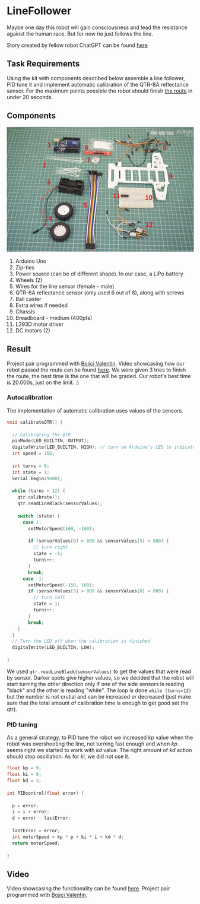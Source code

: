 # LineFollower
Maybe one day this robot will gain consciousness and lead the resistance against the human race. 
But for now he just follows the line.

Story created by fellow robot ChatGPT can be found [here](story.md)

## Task Requirements
Using the kit with components described below assemble a line follower, PID tune it and implement automatic calibration of the QTR-8A reflectance sensor. For the maximum points possible the robot should finish [the route](https://youtu.be/GUKyuXd97sc) in under 20 seconds.

## Components
<img src="./setup.jpeg">

1. Arduino Uno
2. Zip-ties
3. Power source (can be of different shape). In our case, a LiPo battery
4. Wheels (2)
5. Wires for the line sensor (female - male)
6. QTR-8A reflectance sensor (only used 6 out of 8), along with screws 
7. Ball caster
8. Extra wires if needed
9. Chassis
10. Breadboard - medium (400pts)
11. L293D motor driver
12. DC motors (2)

## Result
Project pair programmed with [Bojici Valentin](https://github.com/valibojici/line-follower).
Video showcasing how our robot passed the route can be found [here](https://youtu.be/GUKyuXd97sc). 
We were given 3 tries to finish the route, the best time is the one that will be graded. Our robot's best time is 20.000s, just on the limit. :)

### Autocalibration
The implementation of automatic calibration uses values of the sensors.

```c++
void calibrateQTR() {

  // Calibrating the QTR
  pinMode(LED_BUILTIN, OUTPUT);
  digitalWrite(LED_BUILTIN, HIGH); // turn on Arduino's LED to indicate we are in calibration mode
  int speed = 160;

  int turns = 0;
  int state = 1;
  Serial.begin(9600);

  while (turns < 12) {
    qtr.calibrate();
    qtr.readLineBlack(sensorValues);

    switch (state) {
      case 1:
        setMotorSpeed(160, -160);
        
        if (sensorValues[0] > 800 && sensorValues[5] < 800) {
          // turn right
          state = -1;
          turns++;
        }
        break;
      case -1:
        setMotorSpeed(-160, 160);
        if (sensorValues[5] > 800 && sensorValues[0] < 800) {
          // turn left
          state = 1;
          turns++;
        }
        break;
    }
  }
  // Turn the LED off when the calibration is finished
  digitalWrite(LED_BUILTIN, LOW);

}
```

We used ```qtr.readLineBlack(sensorValues)```  to get the values that were read by sensor. Darker spots give higher values, so we decided that the robot will start turning the other direction only if one of the side sensors is reading "black" and the other is reading "white". The loop is done ```while (turns<12)``` but the number is not crutial and can be increased or decreased (just make sure that the total amount of calibration time is enough to get good set the qtr).

### PID tuning

As a general strategy, to PID tune the robot we increased *kp* value when the robot was overshooting the line, not turning fast enough and when *kp* seems right we started to work with *kd* value. The right amount of *kd* action should stop oscillation. As for *ki*, we did not use it.

```c++
float kp = 9;
float ki = 0;
float kd = 3;

int PIDcontrol(float error) {

  p = error;
  i = i + error;
  d = error - lastError;

  lastError = error;
  int motorSpeed = kp * p + ki * i + kd * d;
  return motorSpeed;

}
```

## Video
Video showcasing the functionality can be found [here](https://youtu.be/GUKyuXd97sc). Project pair programmed with [Bojici Valentin](https://github.com/valibojici).
